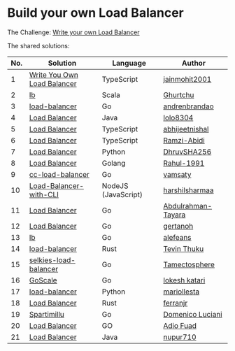# Build your own Load Balancer

The Challenge: [Write your own Load Balancer](https://codingchallenges.fyi/challenges/challenge-load-balancer)

The shared solutions:

| No. | Solution | Language | Author |
|-----|----------|----------|--------|
| 1 | [Write You Own Load Balancer](https://github.com/jainmohit2001/coding-challenges/blob/master/src/5) | TypeScript | [jainmohit2001](https://github.com/jainmohit2001) |
| 2 | [lb](https://github.com/Ghurtchu/lb) | Scala | [Ghurtchu](https://github.com/Ghurtchu) |
| 3 | [load-balancer](https://github.com/andrenbrandao/load-balancer) | Go | [andrenbrandao](https://github.com/andrenbrandao) |
| 4 | [Load Balancer](https://github.com/lolo8304/coding-challenge/tree/main/no-5) | Java | [lolo8304](https://github.com/lolo8304) |
| 5 | [Load Balancer](https://github.com/abhijeetnishal/Build-Your-Own-X/tree/master/load-balancer) | TypeScript | [abhijeetnishal](https://github.com/abhijeetnishal) |
| 6 | [Load Balancer](https://github.com/Ramzi-Abidi/Load-balancer) | TypeScript | [Ramzi-Abidi](https://github.com/Ramzi-Abidi) |
| 7 | [Load Balancer](https://github.com/dhruvSHA256/load-balancer) | Python | [DhruvSHA256](https://github.com/dhruvSHA256) |
| 8 | [Load Balancer](https://github.com/Rahul-1991/balanceroo) | Golang | [Rahul-1991](https://github.com/Rahul-1991) |
| 9 | [cc-load-balancer](https://github.com/vamsaty/cc-load-balancer) | Go | [vamsaty](https://github.com/vamsaty) |
| 10 | [Load-Balancer-with-CLI](https://github.com/harshilsharmaa/Load-Balancer) | NodeJS (JavaScript) | [harshilsharmaa](https://github.com/harshilsharmaa) |
| 11 | [Load Balancer](https://github.com/Abdulrahman-Tayara/go-lb) | Go | [Abdulrahman-Tayara](https://github.com/Abdulrahman-Tayara) |
| 12 | [Load Balancer](https://github.com/gertanoh/loadbalancer) | Go | [gertanoh](https://github.com/gertanoh) |
| 13 | [lb](https://github.com/alefeans/lb) | Go | [alefeans](https://github.com/alefeans) |
| 14 | [load-balancer](https://github.com/Tevinthuku/coding_challenges_fyi/tree/main/load-balancer) | Rust | [Tevin Thuku](https://github.com/Tevinthuku) |
| 15 | [selkies-load-balancer](https://github.com/tamectosphere/selkies-load-balancer) | Go | [Tamectosphere](https://github.com/tamectosphere) |
| 16| [GoScale](https://github.com/lokesh-katari/GoScale)  | Go | [lokesh katari](https://github.com/lokesh-katari) |
| 17 | [load-balancer](https://github.com/mariollesta/my-own-loadbalancer) | Python | [mariollesta](https://github.com/mariollesta) |
| 18 | [Load Balancer](https://github.com/ferranjr/build-your-own-in-rust/tree/main/load-balancer) | Rust | [ferranjr](https://github.com/ferranjr/) |
| 19 | [Spartimillu](https://github.com/dlion/spartimillu) | Go | [Domenico Luciani](https://github.com/dlion) |
| 20 | [Load Balancer](https://github.com/Fuad28/load-balancer) | GO | [Adio Fuad](https://github.com/Fuad28/) |
| 21 | [Load Balancer](https://github.com/nupur710/load-balancer)| Java |[nupur710](https://github.com/nupur710)
